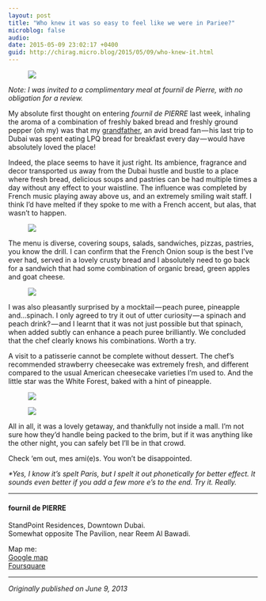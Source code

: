 ```yaml
---
layout: post
title: "Who knew it was so easy to feel like we were in Pariee?"
microblog: false
audio: 
date: 2015-05-09 23:02:17 +0400
guid: http://chirag.micro.blog/2015/05/09/who-knew-it.html
---
```

<figure>

<img src="https://cdtestweb.files.wordpress.com/2015/05/63cbc-1rcwojfgn2ceggzhq3qqmsa.jpeg">
</figure><p><em>Note: I was invited to a complimentary meal at fournil de Pierre, with no obligation for a review.</em></p>
<p>My absolute first thought on entering <em>fournil de PIERRE</em> last week, inhaling the aroma of a combination of freshly baked bread and freshly ground pepper (oh my) was that my <a href="http://blog.chirag.biz/post/45821755870/nanaji" target="_blank">grandfather</a>, an avid bread fan — his last trip to Dubai was spent eating LPQ bread for breakfast every day — would have absolutely loved the place!</p>
<p>Indeed, the place seems to have it just right. Its ambience, fragrance and decor transported us away from the Dubai hustle and bustle to a place where fresh bread, delicious soups and pastries can be had multiple times a day without any effect to your waistline. The influence was completed by French music playing away above us, and an extremely smiling wait staff. I think I’d have melted if they spoke to me with a French accent, but alas, that wasn’t to happen.</p>
<figure>

<img src="https://cdtestweb.files.wordpress.com/2015/05/052e9-0a3uuuvvqks_77fkh.jpg">
</figure><p>The menu is diverse, covering soups, salads, sandwiches, pizzas, pastries, you know the drill. I can confirm that the French Onion soup is the best I’ve ever had, served in a lovely crusty bread and I absolutely need to go back for a sandwich that had some combination of organic bread, green apples and goat cheese.</p>
<figure>

<img src="https://cdtestweb.files.wordpress.com/2015/05/5d7b3-0ggj1bfs-jujvia9n.jpg">
</figure><p>I was also pleasantly surprised by a mocktail — peach puree, pineapple and…spinach. I only agreed to try it out of utter curiosity — a spinach and peach drink? — and I learnt that it was not just possible but that spinach, when added subtly can enhance a peach puree brilliantly. We concluded that the chef clearly knows his combinations. Worth a try.</p>
<p>A visit to a patisserie cannot be complete without dessert. The chef’s recommended strawberry cheesecake was extremely fresh, and different compared to the usual American cheesecake varieties I’m used to. And the little star was the White Forest, baked with a hint of pineapple.</p>
<figure>

<img src="https://cdtestweb.files.wordpress.com/2015/05/9e943-0vakwauumw9wq6e2r.jpg">
</figure><figure>

<img src="https://cdtestweb.files.wordpress.com/2015/05/713c2-0z0_gmfbnfffzzy9y.jpg">
</figure><p>All in all, it was a lovely getaway, and thankfully not inside a mall. I’m not sure how they’d handle being packed to the brim, but if it was anything like the other night, you can safely bet I’ll be in that crowd.</p>
<p>Check ‘em out, mes ami(e)s. You won’t be disappointed.</p>
<p><em>*Yes, I know it’s spelt Paris, but I spelt it out phonetically for better effect. It sounds even better if you add a few more e’s to the end. Try it. Really.</em></p>
<hr>

<h4>fournil de PIERRE</h4>
<p>StandPoint Residences, Downtown Dubai.<br>Somewhat opposite The Pavilion, near Reem Al Bawadi.</p>
<p>Map me:<br><a href="http://maps.google.com/maps?daddr=25.19669890069385,55.26974843588634" target="_blank">Google map</a><br><a href="https://foursquare.com/v/fournil-de-pierre/518ca287498e5e28554bf864" target="_blank">Foursquare</a></p>
<hr>
<p><em>Originally published on June 9, 2013</em></p>
